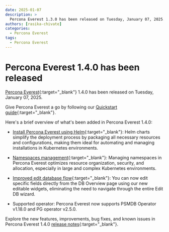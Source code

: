 ```yaml
---
date: 2025-01-07
description: >
  Percona Everest 1.3.0 has been released on Tuesday, January 07, 2025.
authors: [rasika-chivate]
categories:
  - Percona Everest
tags:
  - Percona Everest
---
```


# Percona Everest 1.4.0 has been released

<!-- more -->

[Percona Everest](https://docs.percona.com/everest/index.html){:target="_blank"} 1.4.0 has been released on Tuesday, January 07, 2025. 

Give Percona Everest a go by following our [Quickstart guide](https://docs.percona.com/everest/quick-install.html){:target="_blank"}.


Here's a brief overview of what's been added in Percona Everest 1.4.0:

- [Install Percona Everest using Helm](https://docs.percona.com/everest/install/install_everest_helm_charts.html){:target="_blank"}: Helm charts simplify the deployment process by packaging all necessary resources and configurations, making them ideal for automating and managing installations in Kubernetes environments.

- [Namespaces management](https://docs.percona.com/everest/administer/manage_namespaces.html){:target="_blank"}: Managing namespaces in Percona Everest optimizes resource organization, security, and allocation, especially in large and complex Kubernetes environments. 

- [Improved edit database flow](https://docs.percona.com/everest/release-notes/Percona-Everest-1.4.0-%282025-01-07%29.html#__tabbed_1_3){:target="_blank"}: You can now edit specific fields directly from the DB Overview page using our new editable widgets, eliminating the need to navigate through the entire Edit DB wizard.

- Supported operator: Percona Everest now supports PSMDB Operator v1.18.0 and PG operator v2.5.0.

Explore the new features, improvements, bug fixes, and known issues in Percona Everest 1.4.0 [release notes](https://docs.percona.com/everest/release-notes/Percona-Everest-1.4.0-%282025-01-07%29.html){:target="_blank"}.


